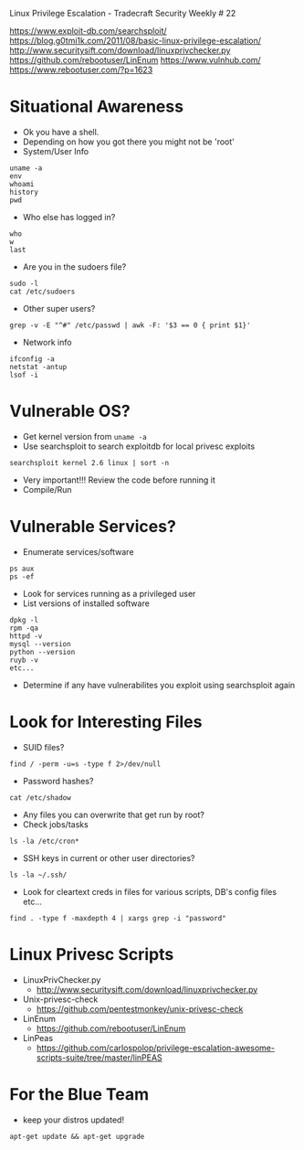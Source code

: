 Linux Privilege Escalation - Tradecraft Security Weekly # 22

https://www.exploit-db.com/searchsploit/
https://blog.g0tmi1k.com/2011/08/basic-linux-privilege-escalation/
http://www.securitysift.com/download/linuxprivchecker.py
https://github.com/rebootuser/LinEnum
https://www.vulnhub.com/
https://www.rebootuser.com/?p=1623
# Situational Awareness
- Ok you have a shell.
- Depending on how you got there you might not be 'root'
- System/User Info
```
uname -a
env
whoami
history
pwd
```
- Who else has logged in?
```
who
w
last
```
- Are you in the sudoers file?
```
sudo -l 
cat /etc/sudoers
```
- Other super users?
```
grep -v -E "^#" /etc/passwd | awk -F: '$3 == 0 { print $1}'
```
- Network info
```
ifconfig -a
netstat -antup
lsof -i
```
# Vulnerable OS?
- Get kernel version from `uname -a`
- Use searchsploit to search exploitdb for local privesc exploits
```
searchsploit kernel 2.6 linux | sort -n
```
- Very important!!! Review the code before running it
- Compile/Run
# Vulnerable Services?
- Enumerate services/software
```
ps aux
ps -ef
```
- Look for services running as a privileged user
- List versions of installed software
```
dpkg -l
rpm -qa
httpd -v
mysql --version
python --version
ruyb -v 
etc...
```
- Determine if any have vulnerabilites you exploit using searchsploit again
# Look for Interesting Files
- SUID files?
```
find / -perm -u=s -type f 2>/dev/null
```
- Password hashes?
```
cat /etc/shadow
```
- Any files you can overwrite that get run by root?
- Check jobs/tasks
```
ls -la /etc/cron*
```
- SSH keys in current or other user directories?
```
ls -la ~/.ssh/
```
- Look for cleartext creds in files for various scripts, DB's config files etc...
```
find . -type f -maxdepth 4 | xargs grep -i "password"
```
# Linux Privesc Scripts
- LinuxPrivChecker.py
	- http://www.securitysift.com/download/linuxprivchecker.py
- Unix-privesc-check
	- https://github.com/pentestmonkey/unix-privesc-check
- LinEnum
	- https://github.com/rebootuser/LinEnum
- LinPeas
	- https://github.com/carlospolop/privilege-escalation-awesome-scripts-suite/tree/master/linPEAS
# For the Blue Team
- keep your distros updated!
```
apt-get update && apt-get upgrade
```